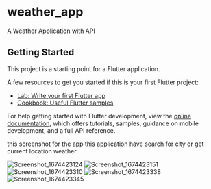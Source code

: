 # weather_app

A Weather Application with API

## Getting Started

This project is a starting point for a Flutter application.

A few resources to get you started if this is your first Flutter project:

- [Lab: Write your first Flutter app](https://docs.flutter.dev/get-started/codelab)
- [Cookbook: Useful Flutter samples](https://docs.flutter.dev/cookbook)

For help getting started with Flutter development, view the
[online documentation](https://docs.flutter.dev/), which offers tutorials,
samples, guidance on mobile development, and a full API reference.

this screenshot for the app
this application have search for city or get current location weather 

![Screenshot_1674423124](https://user-images.githubusercontent.com/26405696/213941742-7894f1a6-a5db-4ddb-b300-eb995c94527f.png)
![Screenshot_1674423151](https://user-images.githubusercontent.com/26405696/213941745-6e2c022d-1c9b-425f-a37c-aec59e21162e.png)
![Screenshot_1674423310](https://user-images.githubusercontent.com/26405696/213941746-8e2c1eb7-8aae-4c39-85a1-efb394766e38.png)
![Screenshot_1674423338](https://user-images.githubusercontent.com/26405696/213941747-b2ac724e-d253-44bf-81f4-a45d717b71e0.png)
![Screenshot_1674423345](https://user-images.githubusercontent.com/26405696/213941751-0959a70e-3bed-4550-868b-bc4e3ac6010b.png)
